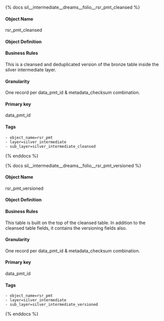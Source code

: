 {% docs sil__intermediate__dreams__folio__rsr_pmt_cleansed %}

#### Object Name
rsr_pmt_cleansed

#### Object Definition


#### Business Rules
This is a cleansed and deduplicated version of the bronze table inside the silver intermediate layer.

#### Granularity
One record per data_pmt_id & metadata_checksum combination.

#### Primary key
data_pmt_id

#### Tags
    - object_name=rsr_pmt
    - layer=silver_intermediate
    - sub_layer=silver_intermediate_cleansed

{% enddocs %}

{% docs sil__intermediate__dreams__folio__rsr_pmt_versioned %}

#### Object Name
rsr_pmt_versioned

#### Object Definition


#### Business Rules
This table is built on the top of the cleansed table. In addition to the cleansed table fields, it contains the versioning fields also.

#### Granularity
One record per data_pmt_id & metadata_checksum combination.

#### Primary key
data_pmt_id

#### Tags
    - object_name=rsr_pmt
    - layer=silver_intermediate
    - sub_layer=silver_intermediate_versioned

{% enddocs %}